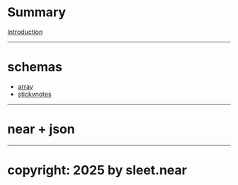 # Summary

[Introduction](README.md)

---

# schemas

- [array](./array/README.md)
- [stickynotes](./stickynotes/README.md)

---

# near + json

---

# copyright: 2025 by sleet.near